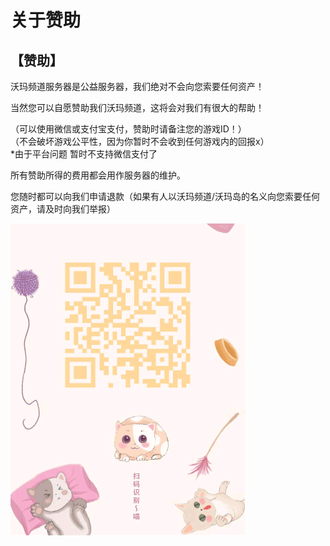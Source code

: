 # 关于赞助

## 【赞助】

沃玛频道服务器是公益服务器，我们绝对不会向您索要任何资产！

当然您可以自愿赞助我们沃玛频道，这将会对我们有很大的帮助！

（可以使用微信或支付宝支付，赞助时请备注您的游戏ID！）  
（不会破坏游戏公平性，因为你暂时不会收到任何游戏内的回报x）  
*由于平台问题 暂时不支持微信支付了

所有赞助所得的费用都会用作服务器的维护。

您随时都可以向我们申请退款（如果有人以沃玛频道/沃玛岛的名义向您索要任何资产，请及时向我们举报）

![](../assets/null-1cdc53073e0047ee.jpg)
